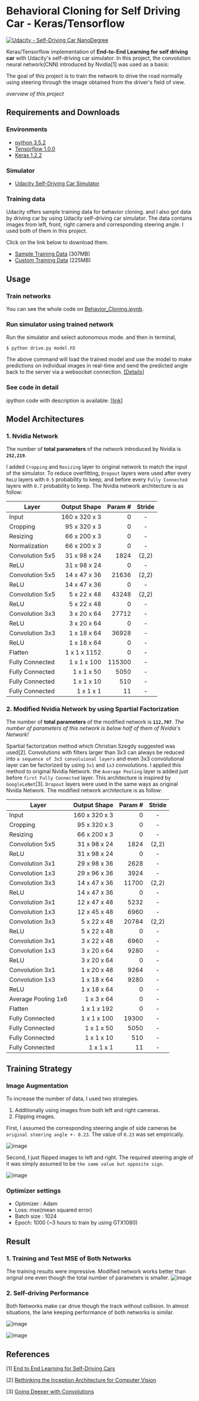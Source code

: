 # Behavioral Cloning for Self Driving Car - Keras/Tensorflow

[![Udacity - Self-Driving Car NanoDegree](https://s3.amazonaws.com/udacity-sdc/github/shield-carnd.svg)](http://www.udacity.com/drive)

Keras/Tensorflow implementation of **End-to-End Learning for self driving car** with Udacity's self-driving car simulator. In this project, the convolution neural network(CNN) introduced by Nvidia[1] was used as a basis:

The goal of this project is to train the network to drive the road normally using steering through the image obtained from the driver's field of view.


*overview of this project*


Requirements and Downloads
---
### Environments
* [python 3.5.2](https://www.python.org/downloads/release/python-352/)
* [Tensorflow 1.0.0](https://www.tensorflow.org/)
* [Keras 1.2.2](https://keras.io/)

### Simulator
* [Udacity Self-Driving Car Simulator](https://github.com/udacity/self-driving-car-sim)

### Training data
Udacity offers sample training data for behavior cloning. and I also got data by driving car by using Udacity self-driving car simulator. The data contains images from left, front, right camera and corresponding steering angle. I used both of them in this project.

Click on the link below to download them.
* [Sample Training Data](https://d17h27t6h515a5.cloudfront.net/topher/2016/December/584f6edd_data/data.zip) (307MB)
* [Custom Training Data](https://www.dropbox.com/s/bkzju3xb59538jy/data_custom.zip?dl=0) (225MB)

Usage
---
### Train networks
You can see the whole code on [Behavior_Cloning.ipynb](./Behavior_Cloning.ipynb).

### Run simulator using trained network
Run the simulator and select autonomous mode. and then in terminal,

```
$ python drive.py model.h5
```
The above command will load the trained model and use the model to make predictions on individual images in real-time and send the predicted angle back to the server via a websocket connection. [[Details]](https://github.com/udacity/CarND-Behavioral-Cloning-P3)

### See code in detail
ipython code with description is available: [[link]](./Playground_02_reduce_params.ipynb)

Model Architectures
---
### 1. Nvidia Network
The number of **total parameters** of the network introduced by Nvidia is **`252,219`**. 

I added `Cropping` and `Resizing` layer to original network to match the input of the simulator. To reduce overfitting, `Dropout` layers were used after every `ReLU` layers with `0.5` probability to keep, and before every `Fully Connected` layers with `0.7` probability to keep.
The Nvidia network architecture is as follow:

| Layer | Output Shape | Param # | Stride |
|---|---:|---:|:---:|
| Input  | 160 x 320 x 3 | 0 | -  |
| Cropping  | 95 x 320 x 3 | 0 |-  |
| Resizing | 66 x 200 x 3  | 0 |-  |
| Normalization |  66 x 200 x 3 | 0 | -  |
| Convolution 5x5 | 31 x 98 x 24  | 1824 | (2,2) |
| ReLU | 31 x 98 x 24  | 0  |-  |
| Convolution 5x5 | 14 x 47 x 36  | 21636 | (2,2) |
|  ReLU  |  14 x 47 x 36 | 0  |-  |
| Convolution 5x5 | 5 x 22 x 48  | 43248 | (2,2) |
|  ReLU  | 5 x 22 x 48  | 0  |-  |
| Convolution 3x3 | 3 x 20 x 64 | 27712 |-  |
|  ReLU  | 3 x 20 x 64 | 0  |-  |
| Convolution 3x3 | 1 x 18 x 64 | 36928 |-  |
|  ReLU  | 1 x 18 x 64 | 0  |-  |
| Flatten  | 1 x 1 x 1152   | 0  |-  |
| Fully Connected | 1 x 1 x 100 |  115300  |-  |
| Fully Connected | 1 x 1 x 50 |  5050  |-  |
| Fully Connected | 1 x 1 x 10   |  510  |-  |
| Fully Connected | 1 x 1 x 1   |  11  |-  |

### 2. Modified Nvidia Network by using Spartial Factorization
The number of **total parameters** of the modified network is **`112,707`**. _The number of parameters of this network is below half of them of Nvidia's Network!_

Spartial factorization method which Christian Szegdy suggested was used[2]. Convolutions with filters larger than 3x3 can always be reduced into `a sequence of 3x3 convoluional layers` and even 3x3 convolutional layer can be factorized by using `3x1` and `1x3` convolutions. I applied this method to original Nvidia Network. the `Average Pooling` layer is added just before `first Fully Connected` layer. This architecture is inspired by `GoogleLeNet`[3]. `Dropout` layers were used in the same ways as original Nvidia Network. The modified network architecture is as follow:

| Layer | Output Shape | Param # | Stride |
|---|---:|---:|:---:|
| Input  | 160 x 320 x 3 | 0 | -  |
| Cropping  | 95 x 320 x 3 | 0 |-  |
| Resizing | 66 x 200 x 3  | 0 |-  |
| Convolution 5x5 | 31 x 98 x 24  | 1824 | (2,2) |
| ReLU | 31 x 98 x 24  | 0  |-  |
| Convolution 3x1 | 29 x 98 x 36 | 2628 |-  |
| Convolution 1x3 | 29 x 96 x 36 | 3924 |-  |
| Convolution 3x3 | 14 x 47 x 36 | 11700 | (2,2)  |
|  ReLU  | 14 x 47 x 36 | 0  |-  |
| Convolution 3x1 | 12 x 47 x 48 | 5232 |-  |
| Convolution 1x3 | 12 x 45 x 48 | 6960 |-  |
| Convolution 3x3 | 5 x 22 x 48 | 20784 | (2,2)  |
|  ReLU  | 5 x 22 x 48 | 0  |-  |
| Convolution 3x1 | 3 x 22 x 48 | 6960 |-  |
| Convolution 1x3 | 3 x 20 x 64 | 9280 |-  |
|  ReLU  | 3 x 20 x 64 | 0  |-  |
| Convolution 3x1 | 1 x 20 x 48 | 9264 |-  |
| Convolution 1x3 | 1 x 18 x 64 | 9280 |-  |
|  ReLU  | 1 x 18 x 64 | 0  |-  |
|  Average Pooling 1x6  | 1 x 3 x 64 | 0  |-  |
| Flatten  | 1 x 1 x 192   | 0  |-  |
| Fully Connected | 1 x 1 x 100 |   19300  |-  |
| Fully Connected | 1 x 1 x 50 |  5050  |-  |
| Fully Connected | 1 x 1 x 10   |  510  |-  |
| Fully Connected | 1 x 1 x 1   |  11  |-  |

Training Strategy
---
### Image Augmentation
To increase the number of data, I used two strategies.
1. Additionally using images from both left and right cameras.
2. Flipping images.

First, I assumed the corresponding steering angle of side cameras be `original steering angle +- 0.23`. The value of `0.23` was set empirically.

![image](./img/imgs_cameras.png)  


Second, I just flipped images to left and right. The required steering angle of it was simply assumed to be `the same value but opposite sign`.

![image](./img/flipped.png)  


### Optimizer settings
* Optimizer : Adam
* Loss: mse(mean squared error)
* Batch size : 1024
* Epoch: 1000 (~3 hours to train by using GTX1080)


Result
---
### 1. Training and Test MSE of Both Networks
The training results were impressive. Modified network works better than orignal one even though the total number of parameters is smaller. 
![image](./img/loss.png)  

### 2. Self-driving Performance
Both Networks make car drive though the track without collision. In almost situations, the lane keeping performance of both networks is similar.


![image](./img/originnet.gif)

![image](./img/modnet.gif)  



References
---
[1] [End to End Learning for Self-Driving Cars](https://arxiv.org/abs/1604.07316)

[2] [Rethinking the Inception Architecture for Computer Vision](https://arxiv.org/abs/1512.00567)

[3] [Going Deeper with Convolutions](https://arxiv.org/abs/1409.4842)
